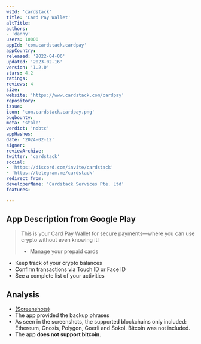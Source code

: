 ```yaml
---
wsId: 'cardstack'
title: 'Card Pay Wallet'
altTitle: 
authors:
- 'danny'
users: 10000
appId: 'com.cardstack.cardpay'
appCountry: 
released: '2022-04-06'
updated: '2023-02-16'
version: '1.2.0'
stars: 4.2
ratings: 
reviews: 4
size: 
website: 'https://www.cardstack.com/cardpay'
repository: 
issue: 
icon: 'com.cardstack.cardpay.png'
bugbounty: 
meta: 'stale'
verdict: 'nobtc'
appHashes: 
date: '2024-02-12'
signer: 
reviewArchive: 
twitter: 'cardstack'
social:
- 'https://discord.com/invite/cardstack'
- 'https://telegram.me/cardstack'
redirect_from: 
developerName: 'Cardstack Services Pte. Ltd'
features: 

---
```


## App Description from Google Play 

> This is your Card Pay Wallet for secure payments—where you can use crypto without even knowing it!
>
> - Manage your prepaid cards
- Keep track of your crypto balances
- Confirm transactions via Touch ID or Face ID
- See a complete list of your activities

## Analysis 

- [(Screenshots)](https://twitter.com/BitcoinWalletz/status/1657292433246355457/photo/4)
- The app provided the backup phrases
- As seen in the screenshots, the supported blockchains only included: Ethereum, Gnosis, Polygon, Goerli and Sokol. Bitcoin was not included.
- The app **does not support bitcoin**.
